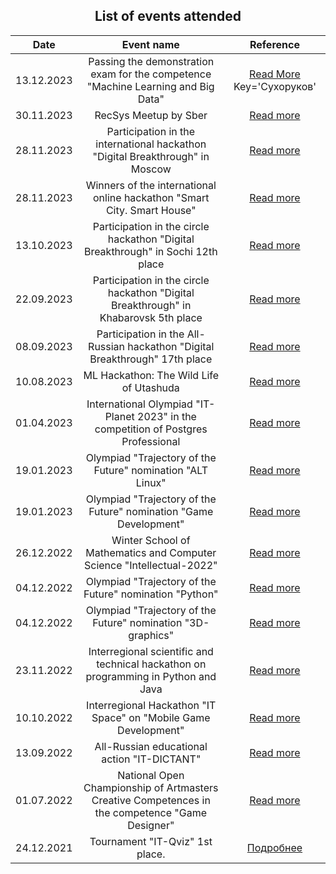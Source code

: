 <div align='center'>  

  ## List of events attended
  
  | Date | Event name | Reference |
  |:--:|:--:|:--:|
  |13.12.2023|Passing the demonstration exam for the competence "Machine Learning and Big Data"|[Read More](https://pk.dp.firpo.ru/c//13eec4ad-7d38-41f5-aefe-75528b26f741) Key='Сухоруков' 
  |30.11.2023|RecSys Meetup by Sber|[Read more](https://developers.sber.ru/kak-v-sbere/hiring-events/recsys_novgorod?utm_source=telegram&utm_medium=fix&utm_campaign=meetup_nino_nov_2023_post&utm_content=&utm_term=ai_machinelearning_big_data&erid=LjN8KVqUf)
  |28.11.2023|Participation in the international hackathon "Digital Breakthrough" in Moscow|[Read more](https://hacks-ai.ru/hackathons.html?eventId=969092)
  |28.11.2023|Winners of the international online hackathon "Smart City. Smart House"|[Read more](https://nnov.hse.ru/news/876088653.html)
  |13.10.2023|Participation in the circle hackathon "Digital Breakthrough" in Sochi 12th place|[Read more](https://hacks-ai.ru/hackathons.html?eventId=969082)
  |22.09.2023|Participation in the circle hackathon "Digital Breakthrough" in Khabarovsk 5th place|[Read more](https://hacks-ai.ru/hackathons.html?eventId=969080)
  |08.09.2023|Participation in the All-Russian hackathon "Digital Breakthrough" 17th place|[Read more](https://hacks-ai.ru/hackathons.html?eventId=969091&caseEl=1003468&tab=3)
  |10.08.2023|ML Hackathon: The Wild Life of Utashuda|[Read more](https://cups.online/ru/contests/hackathon_ai_arrow)
  |01.04.2023|International Olympiad "IT-Planet 2023" in the competition of Postgres Professional|[Read more](https://postgrespro.ru/blog/news/5969938)
  |19.01.2023|Olympiad "Trajectory of the Future" nomination "ALT Linux" |[Read more](https://tbolimpiada.ru/nomination/39)
  |19.01.2023|Olympiad "Trajectory of the Future" nomination "Game Development"|[Read more](https://tbolimpiada.ru/design/images/about_nomitations/11.pdf)
  |26.12.2022|Winter School of Mathematics and Computer Science "Intellectual-2022"|[Read more](https://nnov.hse.ru/bipm/plus/wintschool22)
  |04.12.2022|Olympiad "Trajectory of the Future" nomination "Python"|[Read more](https://tbolimpiada.ru/design/images/about_nomitations/50.pdf)
  |04.12.2022|Olympiad "Trajectory of the Future" nomination "3D-graphics"|[Read more](https://tbolimpiada.ru/design/images/about_nomitations/218.pdf)
  |23.11.2022|Interregional scientific and technical hackathon on programming in Python and Java|[Read more](https://m.vk.com/wall-207040324_344)
  |10.10.2022|Interregional Hackathon "IT Space" on "Mobile Game Development"|[Read more](https://www.copp78.ru/itspace)
  |13.09.2022|All-Russian educational action "IT-DICTANT"|[Read more](https://dictant.site/diktant-po-informaczionnym-tehnologiyam-it-diktant.html)
  |01.07.2022|National Open Championship of Artmasters Creative Competences in the competence "Game Designer"|[Read more](https://gnesin-academy.ru/wp-content/documents/tvorchestvo/Art%D0%9Caster_2022.pdf)
  |24.12.2021|Tournament "IT-Qviz" 1st place.|[Подробнее](https://vk.com/wall-207040324_78)
  
</div>
